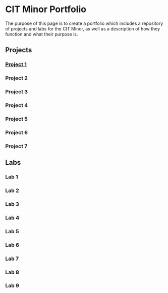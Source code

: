 <h1> CIT Minor Portfolio</h1>
<p> The purpose of this page is to create a portfolio which includes a repository of projects and labs for the CIT Minor, as well as a description of how they function and what their purpose is. </p>

<h2>Projects</h2>
<h3><a href="https://github.com/vrobles18/cit281-p1">Project 1</a></h3>
<h3>Project 2</h3>
<h3>Project 3</h3>
<h3>Project 4</h3>
<h3>Project 5</h3>
<h3>Project 6</h3>
<h3>Project 7</h3>


<h2>Labs</h2>
<h3>Lab 1</h3>
<h3>Lab 2</h3>
<h3>Lab 3</h3>
<h3>Lab 4</h3>
<h3>Lab 5</h3>
<h3>Lab 6</h3>
<h3>Lab 7</h3>
<h3>Lab 8</h3>
<h3>Lab 9</h3>


